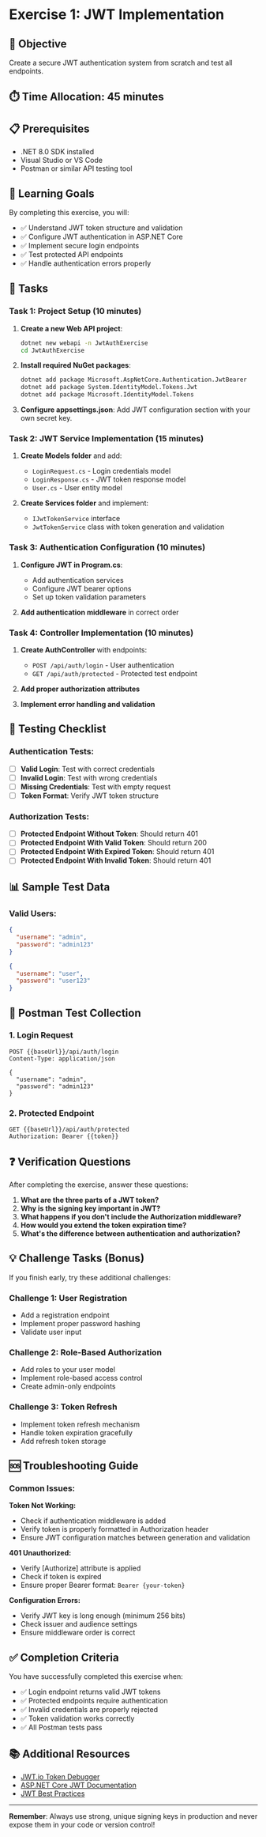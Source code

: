 # Exercise 1: JWT Implementation

## 🎯 Objective
Create a secure JWT authentication system from scratch and test all endpoints.

## ⏱️ Time Allocation: 45 minutes

## 📋 Prerequisites
- .NET 8.0 SDK installed
- Visual Studio or VS Code
- Postman or similar API testing tool

## 🎯 Learning Goals
By completing this exercise, you will:
- ✅ Understand JWT token structure and validation
- ✅ Configure JWT authentication in ASP.NET Core
- ✅ Implement secure login endpoints
- ✅ Test protected API endpoints
- ✅ Handle authentication errors properly

## 📝 Tasks

### Task 1: Project Setup (10 minutes)
1. **Create a new Web API project**:
   ```bash
   dotnet new webapi -n JwtAuthExercise
   cd JwtAuthExercise
   ```

2. **Install required NuGet packages**:
   ```bash
   dotnet add package Microsoft.AspNetCore.Authentication.JwtBearer
   dotnet add package System.IdentityModel.Tokens.Jwt
   dotnet add package Microsoft.IdentityModel.Tokens
   ```

3. **Configure appsettings.json**:
   Add JWT configuration section with your own secret key.

### Task 2: JWT Service Implementation (15 minutes)
1. **Create Models folder** and add:
   - `LoginRequest.cs` - Login credentials model
   - `LoginResponse.cs` - JWT token response model
   - `User.cs` - User entity model

2. **Create Services folder** and implement:
   - `IJwtTokenService` interface
   - `JwtTokenService` class with token generation and validation

### Task 3: Authentication Configuration (10 minutes)
1. **Configure JWT in Program.cs**:
   - Add authentication services
   - Configure JWT bearer options
   - Set up token validation parameters

2. **Add authentication middleware** in correct order

### Task 4: Controller Implementation (10 minutes)
1. **Create AuthController** with endpoints:
   - `POST /api/auth/login` - User authentication
   - `GET /api/auth/protected` - Protected test endpoint

2. **Add proper authorization attributes**

3. **Implement error handling and validation**

## 🧪 Testing Checklist

### Authentication Tests:
- [ ] **Valid Login**: Test with correct credentials
- [ ] **Invalid Login**: Test with wrong credentials
- [ ] **Missing Credentials**: Test with empty request
- [ ] **Token Format**: Verify JWT token structure

### Authorization Tests:
- [ ] **Protected Endpoint Without Token**: Should return 401
- [ ] **Protected Endpoint With Valid Token**: Should return 200
- [ ] **Protected Endpoint With Expired Token**: Should return 401
- [ ] **Protected Endpoint With Invalid Token**: Should return 401

## 📊 Sample Test Data

### Valid Users:
```json
{
  "username": "admin",
  "password": "admin123"
}
```

```json
{
  "username": "user",
  "password": "user123"
}
```

## 🔧 Postman Test Collection

### 1. Login Request
```
POST {{baseUrl}}/api/auth/login
Content-Type: application/json

{
  "username": "admin",
  "password": "admin123"
}
```

### 2. Protected Endpoint
```
GET {{baseUrl}}/api/auth/protected
Authorization: Bearer {{token}}
```

## ❓ Verification Questions

After completing the exercise, answer these questions:

1. **What are the three parts of a JWT token?**
2. **Why is the signing key important in JWT?**
3. **What happens if you don't include the Authorization middleware?**
4. **How would you extend the token expiration time?**
5. **What's the difference between authentication and authorization?**

## 💡 Challenge Tasks (Bonus)

If you finish early, try these additional challenges:

### Challenge 1: User Registration
- Add a registration endpoint
- Implement proper password hashing
- Validate user input

### Challenge 2: Role-Based Authorization
- Add roles to your user model
- Implement role-based access control
- Create admin-only endpoints

### Challenge 3: Token Refresh
- Implement token refresh mechanism
- Handle token expiration gracefully
- Add refresh token storage

## 🆘 Troubleshooting Guide

### Common Issues:

**Token Not Working:**
- Check if authentication middleware is added
- Verify token is properly formatted in Authorization header
- Ensure JWT configuration matches between generation and validation

**401 Unauthorized:**
- Verify [Authorize] attribute is applied
- Check if token is expired
- Ensure proper Bearer format: `Bearer {your-token}`

**Configuration Errors:**
- Verify JWT key is long enough (minimum 256 bits)
- Check issuer and audience settings
- Ensure middleware order is correct

## ✅ Completion Criteria

You have successfully completed this exercise when:
- ✅ Login endpoint returns valid JWT tokens
- ✅ Protected endpoints require authentication
- ✅ Invalid credentials are properly rejected
- ✅ Token validation works correctly
- ✅ All Postman tests pass

## 📚 Additional Resources

- [JWT.io Token Debugger](https://jwt.io/)
- [ASP.NET Core JWT Documentation](https://docs.microsoft.com/en-us/aspnet/core/security/authentication/jwt-authn)
- [JWT Best Practices](https://tools.ietf.org/html/rfc8725)

---

**Remember**: Always use strong, unique signing keys in production and never expose them in your code or version control!